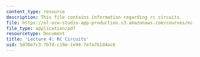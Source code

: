 ```yaml
---
content_type: resource
description: This file contains information regarding rc circuits.
file: https://ol-ocw-studio-app-production.s3.amazonaws.com/courses/ec-s06-practical-electronics-fall-2004/5d70e7c37b7dc19e1e947e7a7b1d4ac6_MITEC_S06F04_lec04.pdf
file_type: application/pdf
resourcetype: Document
title: 'Lecture 4: RC Circuits'
uid: 5d70e7c3-7b7d-c19e-1e94-7e7a7b1d4ac6
---
```

